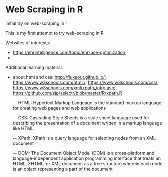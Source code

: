 # Web Scraping in R
initial try on web-scraping in r

This is my first attempt to try web-scraping in R

Websites of interests:
- https://ehrintelligence.com/topic/ehr-use-optimization;
- 

Additional learning mateirsl:
- about html and css: http://flukeout.github.io/; 
                      https://www.w3schools.com/htmL/; 
                      https://www.w3schools.com/css/;
                      https://www.w3schools.com/xml/xpath_intro.asp;
                      https://github.com/sjp/selectr/blob/master/R/xpath.R
                      
                      
  -- HTML: Hypertext Markup Language is the standard markup language for creating web pages and web applications
  
  -- CSS: Cascading Style Sheets is a style sheet language used for describing the presentation of a document written in a markup language  like HTML
  
  -- XPath: XPath is a query language for selecting nodes from an XML document
  
  -- DOM: The Document Object Model (DOM) is a cross-platform and language-independent application programming interface that treats an HTML, XHTML, or XML document as a tree structure wherein each node is an object representing a part of the document
  
